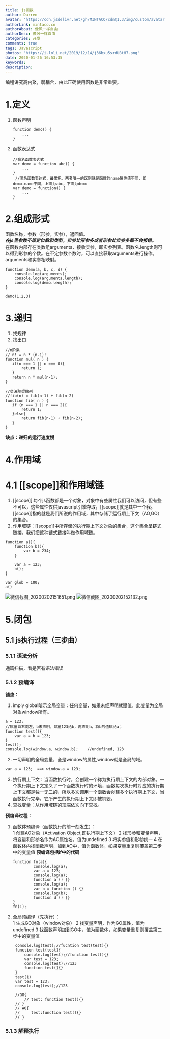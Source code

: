 ```yaml
---
title: js函数
author: Darren
avatar: 'https://cdn.jsdelivr.net/gh/MINTACO/cdn@1.3/img/custom/avatar.jpg'
authorLink: mintaco.cn
authorAbout: 像风一样自由
authorDesc: 像风一样自由
categories: 开发
comments: true
tags: Javascript
photos: 'https://i.loli.net/2019/12/14/j36bxu5srdUBtH7.png'
date: 2020-01-26 16:53:35
keywords:
description:
---
```

编程讲究高内聚，弱耦合，由此正确使用函数是非常重要。
 
# 1.定义
1. 函数声明
   ```
   function demo() {
       ...
   }
   ```
2. 函数表达式
   ```
   //命名函数表达式
   var demo = function abc() {
       ...
   }
    //匿名函数表达式，最常用。两者唯一的区别就是函数的name属性值不同，即demo.name不同，上面为abc，下面为demo
   var demo = function() {
       ...
   }
   ```

# 2.组成形式
函数名称，参数（形参，实参），返回值。  
***在js里参数不规定位数和类型，实参比形参多或者形参比实参多都不会报错。***   
在函数内部存在类数组arguments，接收实参，即实参列表。函数名.length则可以得到形参的个数。在不定参数个数时，可以直接获取arguments进行操作。arguments和实参相映射。
```
function demo(a, b, c, d) {
    console.log(arguments);
    console.log(arguments.length);
    console.log(demo.length);
}

demo(1,2,3)
```

# 3.递归
1. 找规律
2. 找出口

```
//n阶乘
// n! = n * (n-1)!
function mul( n ) {
   if(n === 1 || n === 0){
       return 1;
   }
   return n * mul(n-1);
}

//斐波那契数列
//fib(n) = fib(n-1) + fib(n-2)
function fib( n ) {
   if (n === 1 || n === 2){
       return 1;
   }else{
       return fib(n-1) + fib(n-2);
   }
}
```
**缺点：递归的运行速度慢**

# 4.作用域
# 4.1 [[scope]]和作用域链
1. [[scope]]:每个js函数都是一个对象，对象中有些属性我们可以访问，但有些不可以，这些属性仅供javascript引擎存取，[[scope]]就是其中一个我。[[scope]]指的就是我们所说的作用域，其中存储了运行期上下文（AO,GO）的集合。
2. 作用域链：[[scope]]中所存储的执行期上下文对象的集合，这个集合呈链式链接，我们把这种链式链接叫做作用域链。

```
function a(){
    function b(){
        var b = 234;
    }

    var a = 123;
    b();
}

var glob = 100;
a()
```
![微信截图_20200202151651.png](https://i.loli.net/2020/02/02/xViwa6IsbYkH54d.png)
![微信截图_20200202152132.png](https://i.loli.net/2020/02/02/xaM6gfE2Zzr1PJN.png)


# 5.闭包
## 5.1 js执行过程（三步曲）
### 5.1.1 语法分析
   通篇扫描，看是否有语法错误
### 5.1.2 预编译
**铺垫：**
   1. imply global暗示全局变量：任何变量，如果未经声明就赋值，此变量为全局对象window所有。
   ```
   a = 123;
   //赋值自右向左，b未声明，赋值123给b，再声明a，将b的值赋给a；
   function test(){
       var a = b = 123;
   }
   test();
   console.log(window.a, window.b);    //undefined, 123
   ```
   2. 一切声明的全局变量，全是window的属性,window就是全局的域。
   ```
   var a = 123;  ==> window.a = 123;
   ```
   3. 执行期上下文：当函数执行时，会创建一个称为执行期上下文的内部对象。一个执行期上下文定义了一个函数执行时的环境，函数每次执行时对应的执行期 上下文都是独一无二的，所以多次调用一个函数会创建多个执行期上下文，当函数执行完毕，它所产生的执行期上下文即被销毁。
   4. 查找变量：从作用域链的顶端依次向下查找。

**预编译过程：**
1. 函数体预编译（函数执行的前一刻发生）：    
      1 创建AO对象（Activation Object,即执行期上下文）
      2 找形参和变量声明，将变量和形参名作为AO属性名，值为undefined
      3 将实参值和形参统一
      4 在函数体内找函数声明，加到AO中，值为函数体，如果变量重复则覆盖第二步中的变量值
      **预编译包括if中的代码**
      ```
      function fn(a){
               console.log(a);
               var a = 123;
               console.log(a);
               function a () {}
               console.log(a);
               var b = function () {}
               console.log(b);
               function d () {}
     } 
     fn(1); 
      ```

2. 全局预编译（先执行）：  
    1 生成GO对象（window对象）
    2 找变量声明，作为GO属性，值为undefined
    3 找函数声明加到GO中，值为函数体，如果变量重复则覆盖第二步中的变量值

    ```
     console.log(test);//fucntion test(test){}
     function test(test){
         console.log(test);//function test(){}
         var test = 123;
         console.log(test);//123
         function test(){}
     }
     test(1)
     var test = 123;
     console.log(test);//123

     //GO{
         // test: function test(){}
     // }
     // AO{
     //     test:function test(){}
     // }
    ```  

### 5.1.3 解释执行
   